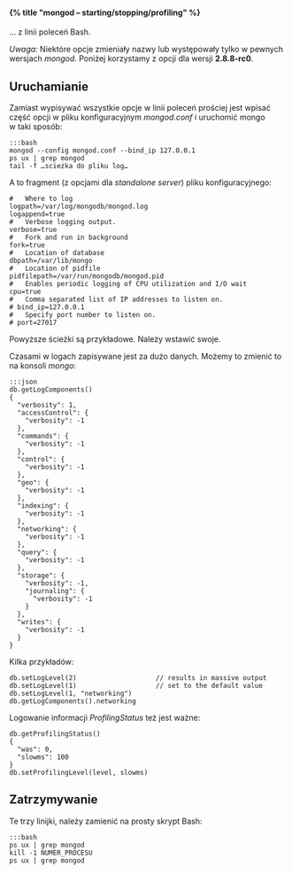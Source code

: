 #### {% title "mongod – starting/stopping/profiling" %}

… z linii poleceń Bash.

*Uwaga:* Niektóre opcje zmieniały nazwy lub występowały tylko
w pewnych wersjach *mongod*. Poniżej korzystamy z opcji
dla wersji **2.8.8-rc0**.

## Uruchamianie

Zamiast wypisywać wszystkie opcje w linii poleceń prościej jest
wpisać część opcji w pliku konfiguracyjnym *mongod.conf*
i uruchomić mongo w taki sposób:

    :::bash
    mongod --config mongod.conf --bind_ip 127.0.0.1
    ps ux | grep mongod
    tail -f …scieżka do pliku log…

A to fragment (z opcjami dla *standalone server*) pliku konfiguracyjnego:

    #   Where to log
    logpath=/var/log/mongodb/mongod.log
    logappend=true
    #   Verbose logging output.
    verbose=true
    #   Fork and run in background
    fork=true
    #   Location of database
    dbpath=/var/lib/mongo
    #   Location of pidfile
    pidfilepath=/var/run/mongodb/mongod.pid
    #   Enables periodic logging of CPU utilization and I/O wait
    cpu=true
    #   Comma separated list of IP addresses to listen on.
    # bind_ip=127.0.0.1
    #   Specify port number to listen on.
    # port=27017

Powyższe ścieżki są przykładowe. Należy wstawić swoje.

Czasami w logach zapisywane jest za dużo danych.
Możemy to zmienić to na konsoli *mongo*:

    :::json
    db.getLogComponents()
    {
      "verbosity": 1,
      "accessControl": {
        "verbosity": -1
      },
      "commands": {
        "verbosity": -1
      },
      "control": {
        "verbosity": -1
      },
      "geo": {
        "verbosity": -1
      },
      "indexing": {
        "verbosity": -1
      },
      "networking": {
        "verbosity": -1
      },
      "query": {
        "verbosity": -1
      },
      "storage": {
        "verbosity": -1,
        "journaling": {
          "verbosity": -1
        }
      },
      "writes": {
        "verbosity": -1
      }
    }

Kilka przykładów:

    db.setLogLevel(2)                    // results in massive output
    db.setLogLevel(1)                    // set to the default value
    db.setLogLevel(1, "networking")
    db.getLogComponents().networking

Logowanie informacji *ProfilingStatus* też jest ważne:

    db.getProfilingStatus()
    {
      "was": 0,
      "slowms": 100
    }
    db.setProfilingLevel(level, slowms)


## Zatrzymywanie

Te trzy linijki, należy zamienić na prosty skrypt Bash:

    :::bash
    ps ux | grep mongod
    kill -1 NUMER_PROCESU
    ps ux | grep mongod
